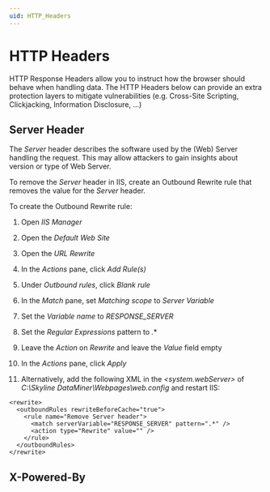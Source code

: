 ```yaml
---
uid: HTTP_Headers
---
```


# HTTP Headers

HTTP Response Headers allow you to instruct how the browser should behave when handling data. The HTTP Headers below can provide an extra protection layers to mitigate vulnerabilities (e.g. Cross-Site Scripting, Clickjacking, Information Disclosure, ...)

## Server Header

The *Server* header describes the software used by the (Web) Server handling the request. This may allow attackers to gain insights about version or type of Web Server.

To remove the *Server* header in IIS, create an Outbound Rewrite rule that removes the value for the *Server* header.

To create the Outbound Rewrite rule:

1. Open *IIS Manager*

1. Open the *Default Web Site*

1. Open the *URL Rewrite*

1. In the *Actions* pane, click *Add Rule(s)*

1. Under *Outbound rules*, click *Blank rule*

1. In the *Match* pane, set *Matching scope* to *Server Variable*

1. Set the *Variable name* to *RESPONSE_SERVER*

1. Set the *Regular Expressions* pattern to *.**

1. Leave the *Action* on *Rewrite* and leave the *Value* field empty

1. In the *Actions* pane, click *Apply*

1. Alternatively, add the following XML in the *<system.webServer>* of *C:\Skyline DataMiner\Webpages\web.config* and restart IIS:
```
<rewrite>
  <outboundRules rewriteBeforeCache="true">
    <rule name="Remove Server header">
      <match serverVariable="RESPONSE_SERVER" pattern=".*" />
      <action type="Rewrite" value="" />
    </rule>
  </outboundRules>
</rewrite>
```

## X-Powered-By

